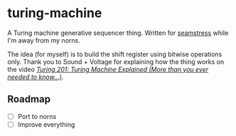 # turing-machine

A Turing machine generative sequencer thing. Written for [seamstress](https://llllllll.co/t/seamstress-v0-15-1/62356) while I'm away from my norns.

The idea (for myself) is to build the shift register using bitwise operations only. Thank you to Sound + Voltage for explaining how the thing works on the video [*Turing 201: Turing Machine Explained (More than you ever needed to know...)*](https://www.youtube.com/watch?v=va2XAdFtmeU).

## Roadmap

  * [ ] Port to norns
  * [ ] Improve everything
